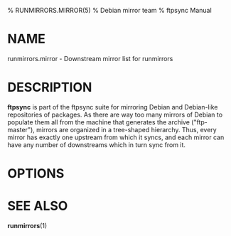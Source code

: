 % RUNMIRRORS.MIRROR(5)
% Debian mirror team
% ftpsync Manual

# NAME
runmirrors.mirror - Downstream mirror list for runmirrors

# DESCRIPTION

**ftpsync** is part of the ftpsync suite for mirroring Debian and Debian-like
repositories of packages.  As there are way too many mirrors of Debian to populate
them all from the machine that generates the archive ("ftp-master"), mirrors are
organized in a tree-shaped hierarchy.  Thus, every mirror has exactly one upstream
from which it syncs, and each mirror can have any number of downstreams which in
turn sync from it.

# OPTIONS

# SEE ALSO
**runmirrors**(1)
